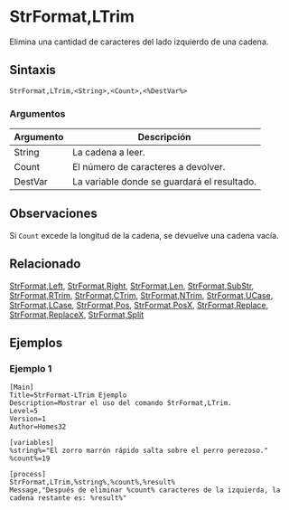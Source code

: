 # StrFormat,LTrim

Elimina una cantidad de caracteres del lado izquierdo de una cadena.

## Sintaxis

```pebakery
StrFormat,LTrim,<String>,<Count>,<%DestVar%>
```

### Argumentos

| Argumento | Descripción |
| --- | --- |
| String | La cadena a leer. |
| Count | El número de caracteres a devolver. |
| DestVar | La variable donde se guardará el resultado. |

## Observaciones

Si `Count` excede la longitud de la cadena, se devuelve una cadena vacía.

## Relacionado

[StrFormat,Left](./Left.md), [StrFormat,Right](./Right.md), [StrFormat,Len](./Len.md), [StrFormat,SubStr](./SubStr.md), [StrFormat,RTrim](./RTrim.md), [StrFormat,CTrim](./CTrim.md), [StrFormat,NTrim](./NTrim.md), [StrFormat,UCase](./UCase.md), [StrFormat,LCase](./LCase.md), [StrFormat,Pos](./Pos.md), [StrFormat,PosX](./PosX.md), [StrFormat,Replace](./Replace.md), [StrFormat,ReplaceX](./ReplaceX.md), [StrFormat,Split](./Split)

## Ejemplos

### Ejemplo 1

```pebakery
[Main]
Title=StrFormat-LTrim Ejemplo
Description=Mostrar el uso del comando StrFormat,LTrim.
Level=5
Version=1
Author=Homes32

[variables]
%string%="El zorro marrón rápido salta sobre el perro perezoso."
%count%=19

[process]
StrFormat,LTrim,%string%,%count%,%result%
Message,"Después de eliminar %count% caracteres de la izquierda, la cadena restante es: %result%"
```
